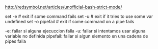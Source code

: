 http://redsymbol.net/articles/unofficial-bash-strict-mode/

set -e           # exit if some command fails
set -u           # exit if it tries to use some var undefined
set -o pipefail  # exit if some command on a pipe fails

-e: fallar si alguna ejecuccion falla
-u: fallar si intentamos usar alguna variable no definida
pipefail: fallar si algun elemento en una cadena de pipes falla
